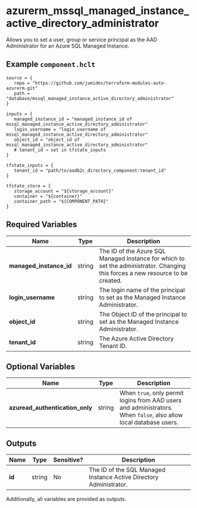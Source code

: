 # azurerm_mssql_managed_instance_active_directory_administrator

Allows you to set a user, group or service principal as the AAD Administrator for an Azure SQL Managed Instance.

## Example `component.hclt`

```hcl
source = {
   repo = "https://github.com/jumidev/terraform-modules-auto-azurerm.git" 
   path = "database/mssql_managed_instance_active_directory_administrator" 
}

inputs = {
   managed_instance_id = "managed_instance_id of mssql_managed_instance_active_directory_administrator" 
   login_username = "login_username of mssql_managed_instance_active_directory_administrator" 
   object_id = "object_id of mssql_managed_instance_active_directory_administrator" 
   # tenant_id → set in tfstate_inputs
}

tfstate_inputs = {
   tenant_id = "path/to/aadb2c_directory_component:tenant_id" 
}

tfstate_store = {
   storage_account = "${storage_account}" 
   container = "${container}" 
   container_path = "${COMPONENT_PATH}" 
}

```

## Required Variables

| Name | Type |  Description |
| ---- | --------- |  ----------- |
| **managed_instance_id** | string |  The ID of the Azure SQL Managed Instance for which to set the administrator. Changing this forces a new resource to be created. | 
| **login_username** | string |  The login name of the principal to set as the Managed Instance Administrator. | 
| **object_id** | string |  The Object ID of the principal to set as the Managed Instance Administrator. | 
| **tenant_id** | string |  The Azure Active Directory Tenant ID. | 

## Optional Variables

| Name | Type |  Description |
| ---- | --------- |  ----------- |
| **azuread_authentication_only** | string |  When `true`, only permit logins from AAD users and administrators. When `false`, also allow local database users. | 



## Outputs

| Name | Type | Sensitive? | Description |
| ---- | ---- | --------- | --------- |
| **id** | string | No  | The ID of the SQL Managed Instance Active Directory Administrator. | 

Additionally, all variables are provided as outputs.
